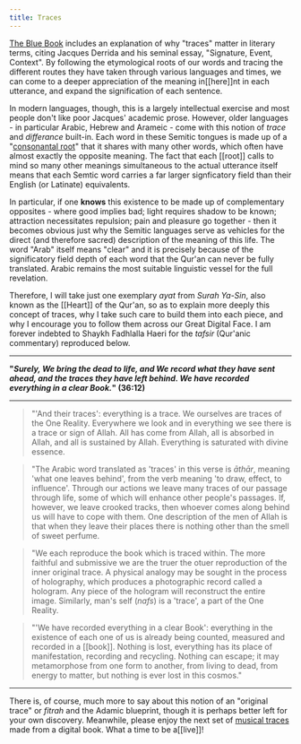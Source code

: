 ```yaml
---
title: Traces
---
```


[The Blue Book](https://thebluebook.co.za/fugue-i/#No-more-audiences) includes an explanation of why "traces" matter in literary terms, citing Jacques Derrida and his seminal essay, "Signature, Event, Context". By following the etymological roots of our words and tracing the different routes they have taken through various languages and times, we can come to a deeper appreciation of the meaning in[[here]]nt in each utterance, and expand the signification of each sentence.

In modern languages, though, this is a largely intellectual exercise and most people don't like poor Jacques' academic prose. However, older languages - in particular Arabic, Hebrew and Arameic - come with this notion of _trace_ and _differance_ built-in. Each word in these Semitic tongues is made up of a "[consonantal root](https://en.wikipedia.org/wiki/Semitic_root)" that it shares with many other words, which often have almost exactly the opposite meaning. The fact that each [[root]] calls to mind so many other meanings simultaneous to the actual utterance itself means that each Semtic word carries a far larger signficatory field than their English (or Latinate) equivalents. 

In particular, if one **knows** this existence to be made up of complementary opposites - where good implies bad; light requires shadow to be known; attraction necessitates repulsion; pain and pleasure go together - then it becomes obvious just why the Semitic languages serve as vehicles for the direct (and therefore sacred) description of the meaning of this life. The word "Arab" itself means "clear" and it is precisely because of the significatory field depth of each word that the Qur'an can never be fully translated. Arabic remains the most suitable linguistic vessel for the full revelation.

Therefore, I will take just one exemplary _ayat_ from _Surah Ya-Sin_, also known as the [[Heart]] of the Qur'an, so as to explain more deeply this concept of traces, why I take such care to build them into each piece, and why I encourage you to follow them across our Great Digital Face. I am forever indebted to Shaykh Fadhlalla Haeri for the _tafsir_ (Qur'anic commentary) reproduced below.

---

**"_Surely, We bring the dead to life, and We record what they have sent ahead, and the traces they have left behind. We have recorded everything in a clear Book._" (36:12)**

---

> "'And their traces': everything is a trace. We ourselves are traces of the One Reality. Everywhere we look and in everything we see there is a trace or sign of Allah. All has come from Allah, all is absorbed in Allah, and all is sustained by Allah. Everything is saturated with divine essence.

> "The Arabic word translated as 'traces' in this verse is _āthār_, meaning 'what one leaves behind', from the verb meaning 'to draw, effect, to influence'. Through our actions we leave many traces of our passage through life, some of which will enhance other people's passages. If, however, we leave crooked tracks, then whoever comes along behind us will have to cope with them. One description of the men of Allah is that when they leave their places there is nothing other than the smell of sweet perfume.

> "We each reproduce the book which is traced within. The more faithful and submissive we are the truer the otuer reproduction of the inner original trace. A physical analogy may be sought in the process of holography, which produces a photographic record called a hologram. Any piece of the hologram will reconstruct the entire image. Similarly, man's self (_nafs_) is a 'trace', a part of the One Reality.

> "'We have recorded everything in a clear Book': everything in the existence of each one of us is already being counted, measured and recorded in a [[book]]. Nothing is lost, everything has its place of manifestation, recording and recycling. Nothing can escape; it may metamorphose from one form to another, from living to dead, from energy to matter, but nothing is ever lost in this cosmos."

---

There is, of course, much more to say about this notion of an "original trace" or _fitrah_ and the Adamic blueprint, though it is perhaps better left for your own discovery. Meanwhile, please enjoy the next set of [musical traces](https://www.youtube-nocookie.com/playlist?list=PL5ClmaG2tnPM3sgzhHmEhxitzdX0latyD) made from a digital book. What a time to be a[[live]]!